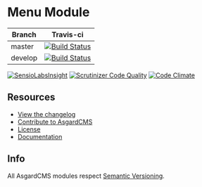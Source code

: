 # Menu Module

| Branch | Travis-ci |
| ---------------- | --------------- |
| master  | [![Build Status](https://travis-ci.org/AsgardCms/Menu.svg?branch=master)](https://travis-ci.org/AsgardCms/Menu)  |
| develop  | [![Build Status](https://travis-ci.org/AsgardCms/Menu.svg?branch=develop)](https://travis-ci.org/AsgardCms/Menu)   |

[![SensioLabsInsight](https://insight.sensiolabs.com/projects/f6ca068c-662b-4606-9bee-262abc858f02/mini.png)](https://insight.sensiolabs.com/projects/f6ca068c-662b-4606-9bee-262abc858f02)
[![Scrutinizer Code Quality](https://scrutinizer-ci.com/g/AsgardCms/Menu/badges/quality-score.png?b=master)](https://scrutinizer-ci.com/g/AsgardCms/Menu/?branch=master)
[![Code Climate](https://codeclimate.com/github/AsgardCms/Menu/badges/gpa.svg)](https://codeclimate.com/github/AsgardCms/Menu)


## Resources

- [View the changelog](CHANGELOG.md)
- [Contribute to AsgardCMS](CONTRIBUTING.md)
- [License](LICENSE.md)
- [Documentation](http://asgardcms.com/docs/menu-module/managing-menus)


## Info

All AsgardCMS modules respect [Semantic Versioning](http://semver.org/).
